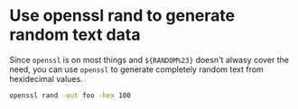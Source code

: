 # Use openssl rand to generate random text data

Since `openssl` is on most things and `${RANDOM%23}` doesn't alwasy cover the need, you can use `openssl` to generate completely random text from hexidecimal values.

```sh
openssl rand -out foo -hex 100
```
